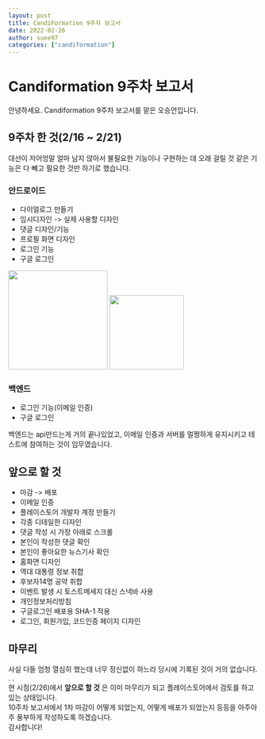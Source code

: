 ```yaml
---
layout: post
title: CandiFormation 9주차 보고서
date: 2022-02-26
author: suee97
categories: ["candiformation"]
---
```


# Candiformation 9주차 보고서
안녕하세요. Candiformation 9주차 보고서를 맡은 오승언입니다.  
  
## 9주차 한 것(2/16 ~ 2/21)
대선이 저어엉말 얼마 남지 않아서 불필요한 기능이나 구현하는 데 오래 걸릴 것 같은 기능은 다 빼고 필요한 것만 하기로 했습니다.  
  
### 안드로이드
- 다이얼로그 만들기  
- 임시디자인 -> 실제 사용할 디자인  
- 댓글 디자인/기능
- 프로필 화면 디자인
- 로그인 기능
- 구글 로그인  
  
<img src="https://images.velog.io/images/suee97/post/1f159dfe-5ffe-4cfa-8002-3e7e2126974f/image.png" width=200></img>
<img src="https://images.velog.io/images/suee97/post/a19a6b31-0edf-4d33-b886-066048fd7905/image.png" width=150></img>
  
  
### 백엔드
- 로그인 기능(이메일 인증)
- 구글 로그인
  
백엔드는 api만드는게 거의 끝나있었고, 이메일 인증과 서버를 멀쩡하게 유지시키고 테스트에 참여하는 것이 임무였습니다.  

## 앞으로 할 것
- 마감 -> 배포
- 이메일 인증
- 플레이스토어 개발자 계정 만들기
- 각종 디테일한 디자인
- 댓글 작성 시 가장 아래로 스크롤
- 본인이 작성한 댓글 확인
- 본인이 좋아요한 뉴스기사 확인
- 홈화면 디자인
- 역대 대통령 정보 취합
- 후보자14명 공약 취합
- 이벤트 발생 시 토스트메세지 대신 스낵바 사용
- 개인정보처리방침
- 구글로그인 배포용 SHA-1 적용
- 로그인, 회원가입, 코드인증 페이지 디자인
  
## 마무리
사실 다들 엄청 열심히 했는데 너무 정신없이 하느라 당시에 기록된 것이 거의 없습니다. . .  
현 시점(2/26)에서 **앞으로 할 것** 은 이미 마무리가 되고 플레이스토어에서 검토를 하고 있는 상태입니다.  
10주차 보고서에서 1차 마감이 어떻게 되었는지, 어떻게 배포가 되었는지 등등을 아주아주 풍부하게 작성하도록 하겠습니다.  
감사합니다!  